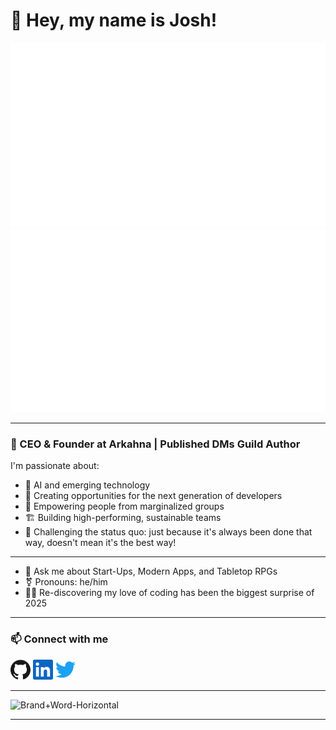 # 👋 Hey, my name is Josh!

![](https://raw.githubusercontent.com/joshuaboys/github-stats/refs/heads/master/generated/languages.svg#gh-dark-mode-only)   ![](https://raw.githubusercontent.com/joshuaboys/github-stats/refs/heads/master/generated/overview.svg#gh-dark-mode-only)

---

### 🚀 CEO & Founder at Arkahna | Published DMs Guild Author

I'm passionate about:
- 🦄 AI and emerging technology
- 🌱 Creating opportunities for the next generation of developers
- 🌈 Empowering people from marginalized groups
- 🏗️ Building high-performing, sustainable teams
- 🧠 Challenging the status quo: just because it's always been done that way, doesn't mean it's the best way!

---

- 💬 Ask me about Start-Ups, Modern Apps, and Tabletop RPGs
- ⚧ Pronouns: he/him
- 👨‍💻 Re-discovering my love of coding has been the biggest surprise of 2025

---

### 📫 Connect with me

<p>
  <a href="https://github.com/joshuaboys" target="_blank"><img alt="GitHub" height="32" width="32" src="assets/github.svg"></a>
  <a href="https://linkedin.com/in/joshboys" target="_blank"><img alt="LinkedIn" height="32" width="32" src="assets/linkedin.svg"></a>
  <a href="https://twitter.com/aneki" target="_blank"><img alt="Twitter" height="32" width="32" src="assets/twitter.svg"></a>
</p>

---

![Brand+Word-Horizontal](https://user-images.githubusercontent.com/38293002/132086825-0d716440-6649-42d2-8ece-7ebf6cb870b7.png)

---

